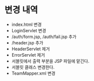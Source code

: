 # 변경 내역
- index.html 변경
- LoginServlet 변경
- /auth/form.jsp, /auth/fail.jsp 추가
- /header.jsp 추가
- HeaderServlet 제거
- ErrorServlet 제거
- 서블릿에서 출력 부분을 JSP 파일에 맡긴다.
- 서블릿 클래스 변경한다.
- TeamMapper.xml 변경




